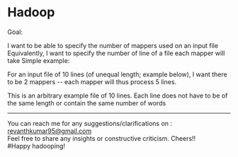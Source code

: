 # Hadoop

Goal:

I want to be able to specify the number of mappers used on an input file
Equivalently, I want to specify the number of line of a file each mapper will take
Simple example:

For an input file of 10 lines (of unequal length; example below), I want there to be 2 mappers -- each mapper will thus process 5 lines.

This is
an arbitrary example file
of 10 lines.
Each line does
not have to be
of
the same
length or contain
the same
number of words




-----------------------------------------------------------------------------------------------------------------------------

You can reach me for any suggestions/clarifications on  : revanthkumar95@gmail.com                                              
Feel free to share any insights or constructive criticism. Cheers!!                                                           
#Happy hadooping!  
